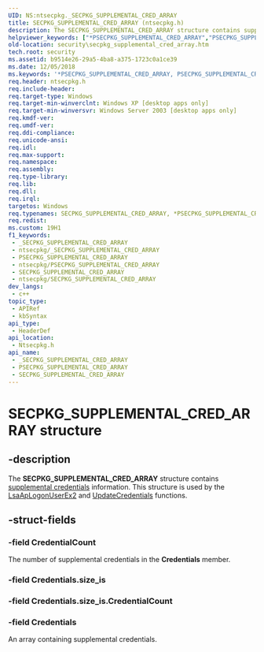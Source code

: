```yaml
---
UID: NS:ntsecpkg._SECPKG_SUPPLEMENTAL_CRED_ARRAY
title: SECPKG_SUPPLEMENTAL_CRED_ARRAY (ntsecpkg.h)
description: The SECPKG_SUPPLEMENTAL_CRED_ARRAY structure contains supplemental credentials information. This structure is used by the LsaApLogonUserEx2 and UpdateCredentials functions.
helpviewer_keywords: ["*PSECPKG_SUPPLEMENTAL_CRED_ARRAY","PSECPKG_SUPPLEMENTAL_CRED_ARRAY","PSECPKG_SUPPLEMENTAL_CRED_ARRAY structure pointer [Security]","SECPKG_SUPPLEMENTAL_CRED_ARRAY","SECPKG_SUPPLEMENTAL_CRED_ARRAY structure [Security]","_ssp_secpkg_supplemental_cred_array","ntsecpkg/PSECPKG_SUPPLEMENTAL_CRED_ARRAY","ntsecpkg/SECPKG_SUPPLEMENTAL_CRED_ARRAY","security.secpkg_supplemental_cred_array"]
old-location: security\secpkg_supplemental_cred_array.htm
tech.root: security
ms.assetid: b9514e26-29a5-4ba8-a375-1723c0a1ce39
ms.date: 12/05/2018
ms.keywords: '*PSECPKG_SUPPLEMENTAL_CRED_ARRAY, PSECPKG_SUPPLEMENTAL_CRED_ARRAY, PSECPKG_SUPPLEMENTAL_CRED_ARRAY structure pointer [Security], SECPKG_SUPPLEMENTAL_CRED_ARRAY, SECPKG_SUPPLEMENTAL_CRED_ARRAY structure [Security], _ssp_secpkg_supplemental_cred_array, ntsecpkg/PSECPKG_SUPPLEMENTAL_CRED_ARRAY, ntsecpkg/SECPKG_SUPPLEMENTAL_CRED_ARRAY, security.secpkg_supplemental_cred_array'
req.header: ntsecpkg.h
req.include-header: 
req.target-type: Windows
req.target-min-winverclnt: Windows XP [desktop apps only]
req.target-min-winversvr: Windows Server 2003 [desktop apps only]
req.kmdf-ver: 
req.umdf-ver: 
req.ddi-compliance: 
req.unicode-ansi: 
req.idl: 
req.max-support: 
req.namespace: 
req.assembly: 
req.type-library: 
req.lib: 
req.dll: 
req.irql: 
targetos: Windows
req.typenames: SECPKG_SUPPLEMENTAL_CRED_ARRAY, *PSECPKG_SUPPLEMENTAL_CRED_ARRAY
req.redist: 
ms.custom: 19H1
f1_keywords:
 - _SECPKG_SUPPLEMENTAL_CRED_ARRAY
 - ntsecpkg/_SECPKG_SUPPLEMENTAL_CRED_ARRAY
 - PSECPKG_SUPPLEMENTAL_CRED_ARRAY
 - ntsecpkg/PSECPKG_SUPPLEMENTAL_CRED_ARRAY
 - SECPKG_SUPPLEMENTAL_CRED_ARRAY
 - ntsecpkg/SECPKG_SUPPLEMENTAL_CRED_ARRAY
dev_langs:
 - c++
topic_type:
 - APIRef
 - kbSyntax
api_type:
 - HeaderDef
api_location:
 - Ntsecpkg.h
api_name:
 - _SECPKG_SUPPLEMENTAL_CRED_ARRAY
 - PSECPKG_SUPPLEMENTAL_CRED_ARRAY
 - SECPKG_SUPPLEMENTAL_CRED_ARRAY
---
```


# SECPKG_SUPPLEMENTAL_CRED_ARRAY structure


## -description

The <b>SECPKG_SUPPLEMENTAL_CRED_ARRAY</b> structure contains <a href="/windows/desktop/SecGloss/s-gly">supplemental credentials</a> information. This structure is used by the 
<a href="/windows/desktop/api/ntsecpkg/nc-ntsecpkg-lsa_ap_logon_user_ex2">LsaApLogonUserEx2</a> and 
<a href="/windows/desktop/api/ntsecpkg/nc-ntsecpkg-lsa_update_primary_credentials">UpdateCredentials</a> functions.

## -struct-fields

### -field CredentialCount

The number of supplemental credentials in the <b>Credentials</b> member.

### -field Credentials.size_is

### -field Credentials.size_is.CredentialCount

### -field Credentials

An array containing supplemental credentials.

